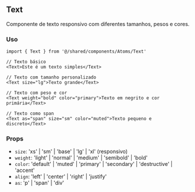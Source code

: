 ## Text

Componente de texto responsivo com diferentes tamanhos, pesos e cores.

### Uso

```tsx
import { Text } from '@/shared/components/Atoms/Text'

// Texto básico
<Text>Este é um texto simples</Text>

// Texto com tamanho personalizado
<Text size="lg">Texto grande</Text>

// Texto com peso e cor
<Text weight="bold" color="primary">Texto em negrito e cor primária</Text>

// Texto como span
<Text as="span" size="sm" color="muted">Texto pequeno e discreto</Text>
```

### Props

- `size`: 'xs' | 'sm' | 'base' | 'lg' | 'xl' (responsivo)
- `weight`: 'light' | 'normal' | 'medium' | 'semibold' | 'bold'
- `color`: 'default' | 'muted' | 'primary' | 'secondary' | 'destructive' | 'accent'
- `align`: 'left' | 'center' | 'right' | 'justify'
- `as`: 'p' | 'span' | 'div'